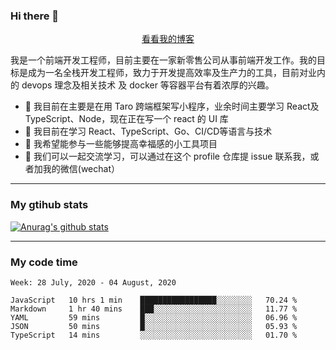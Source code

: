 ### Hi there 👋

<p align="center">
  <a href="https://real-jacket.github.io/">看看我的博客</a>
</p>

我是一个前端开发工程师，目前主要在一家新零售公司从事前端开发工作。我的目标是成为一名全栈开发工程师，致力于开发提高效率及生产力的工具，目前对业内的 devops 理念及相关技术 及 docker 等容器平台有着浓厚的兴趣。

- 🔭 我目前在主要是在用 Taro 跨端框架写小程序，业余时间主要学习 React及 TypeScript、Node，现在正在写一个 react 的 UI 库 
- 🌱 我目前在学习 React、TypeScript、Go、CI/CD等语言与技术
- 👯 我希望能参与一些能够提高幸福感的小工具项目
- 💬 我们可以一起交流学习，可以通过在这个 profile 仓库提 issue 联系我，或者加我的微信(wechat）

***

### My gtihub stats

[![Anurag's github stats](https://github-readme-stats.vercel.app/api?username=real-jacket)](https://github.com/anuraghazra/github-readme-stats)

***

### My code time

<!--START_SECTION:waka-->
```text
Week: 28 July, 2020 - 04 August, 2020

JavaScript   10 hrs 1 min    █████████████████░░░░░░░░   70.24 % 
Markdown     1 hr 40 mins    ███░░░░░░░░░░░░░░░░░░░░░░   11.77 % 
YAML         59 mins         █░░░░░░░░░░░░░░░░░░░░░░░░   06.96 % 
JSON         50 mins         █░░░░░░░░░░░░░░░░░░░░░░░░   05.93 % 
TypeScript   14 mins         ░░░░░░░░░░░░░░░░░░░░░░░░░   01.70 %
```
<!--END_SECTION:waka-->
